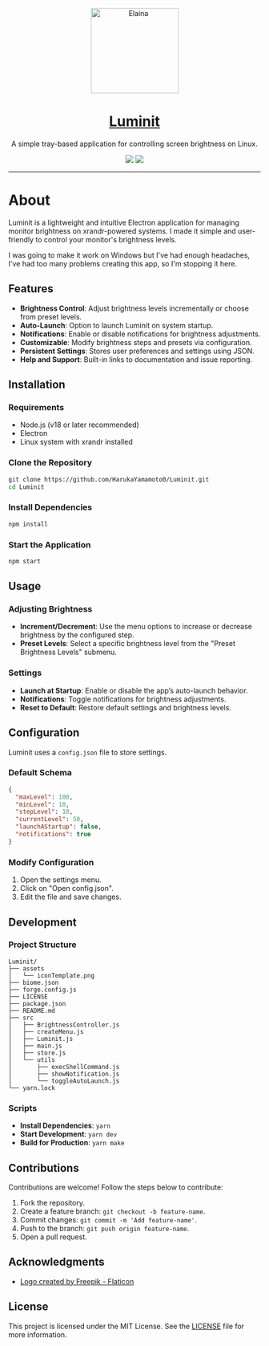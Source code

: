 <p align="center">
  <a href="https://www.tabnews.com.br">
    <img src="https://imgur.com/qmYnQdN.jpg" height="170" width="175" alt="Elaina" />
  </a>
</p>

<h1 align="center">
    <a href="./assets/iconTemplate.png">Luminit</a>
</h1>
<p align="center">A simple tray-based application for controlling screen brightness on Linux. </p>

<div align="center">
  <img src="https://img.shields.io/static/v1?label=license&message=MIT&color=blue&style=for-the-badge"/>
  <img src="https://img.shields.io/static/v1?label=status&message=Finished%20enough&color=blue&style=for-the-badge"/>
</div>

---

# About

Luminit is a lightweight and intuitive Electron application for managing monitor brightness on xrandr-powered systems. I made it simple and user-friendly to control your monitor's brightness levels.

I was going to make it work on Windows but I've had enough headaches, I've had too many problems creating this app, so I'm stopping it here.

## Features

- **Brightness Control**: Adjust brightness levels incrementally or choose from preset levels.
- **Auto-Launch**: Option to launch Luminit on system startup.
- **Notifications**: Enable or disable notifications for brightness adjustments.
- **Customizable**: Modify brightness steps and presets via configuration.
- **Persistent Settings**: Stores user preferences and settings using JSON.
- **Help and Support**: Built-in links to documentation and issue reporting.

## Installation

### Requirements
- Node.js (v18 or later recommended)
- Electron
- Linux system with xrandr installed

### Clone the Repository
```bash
git clone https://github.com/HarukaYamamoto0/Luminit.git
cd Luminit
```

### Install Dependencies
```bash
npm install
```

### Start the Application
```bash
npm start
```

## Usage

### Adjusting Brightness
- **Increment/Decrement**: Use the menu options to increase or decrease brightness by the configured step.
- **Preset Levels**: Select a specific brightness level from the "Preset Brightness Levels" submenu.

### Settings
- **Launch at Startup**: Enable or disable the app’s auto-launch behavior.
- **Notifications**: Toggle notifications for brightness adjustments.
- **Reset to Default**: Restore default settings and brightness levels.

## Configuration
Luminit uses a `config.json` file to store settings.

### Default Schema
```json
{
  "maxLevel": 100,
  "minLevel": 10,
  "stepLevel": 10,
  "currentLevel": 50,
  "launchAStartup": false,
  "notifications": true
}
```

### Modify Configuration
1. Open the settings menu.
2. Click on "Open config.json".
3. Edit the file and save changes.

## Development

### Project Structure
```
Luminit/
├── assets
│   └── iconTemplate.png
├── biome.json
├── forge.config.js
├── LICENSE
├── package.json
├── README.md
├── src
│   ├── BrightnessController.js
│   ├── createMenu.js
│   ├── Luminit.js
│   ├── main.js
│   ├── store.js
│   └── utils
│       ├── execShellCommand.js
│       ├── showNotification.js
│       └── toggleAutoLaunch.js
└── yarn.lock
```

### Scripts
- **Install Dependencies**: `yarn`
- **Start Development**: `yarn dev`
- **Build for Production**: `yarn make`

## Contributions
Contributions are welcome! Follow the steps below to contribute:
1. Fork the repository.
2. Create a feature branch: `git checkout -b feature-name`.
3. Commit changes: `git commit -m 'Add feature-name'`.
4. Push to the branch: `git push origin feature-name`.
5. Open a pull request.

## Acknowledgments
- <a href="https://www.flaticon.com/free-icons/weather" title="weather icons">Logo created by Freepik - Flaticon</a>

## License
This project is licensed under the MIT License. See the [LICENSE](./LICENSE) file for more information.
